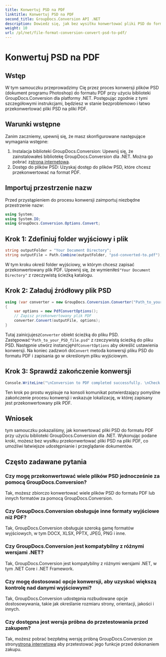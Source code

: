 ```yaml
---
title: Konwertuj PSD na PDF
linktitle: Konwertuj PSD na PDF
second_title: GroupDocs.Conversion API .NET
description: Dowiedz się, jak bez wysiłku konwertować pliki PSD do formatu PDF za pomocą GroupDocs.Conversion dla .NET. Postępuj zgodnie z naszym przewodnikiem krok po kroku.
weight: 10
url: /pl/net/file-format-conversion-convert-psd-to-pdf/
---
```


# Konwertuj PSD na PDF

## Wstęp
W tym samouczku przeprowadzimy Cię przez proces konwersji plików PSD (dokument programu Photoshop) do formatu PDF przy użyciu biblioteki GroupDocs.Conversion dla platformy .NET. Postępując zgodnie z tymi szczegółowymi instrukcjami, będziesz w stanie bezproblemowo i łatwo przekonwertować pliki PSD na pliki PDF.
## Warunki wstępne
Zanim zaczniemy, upewnij się, że masz skonfigurowane następujące wymagania wstępne:
1.  Instalacja biblioteki GroupDocs.Conversion: Upewnij się, że zainstalowałeś bibliotekę GroupDocs.Conversion dla .NET. Można go pobrać z[strona internetowa](https://releases.groupdocs.com/conversion/net/).
2. Dostęp do plików PSD: Uzyskaj dostęp do plików PSD, które chcesz przekonwertować na format PDF.

## Importuj przestrzenie nazw
Przed przystąpieniem do procesu konwersji zaimportuj niezbędne przestrzenie nazw:
```csharp
using System;
using System.IO;
using GroupDocs.Conversion.Options.Convert;
```
## Krok 1: Zdefiniuj folder wyjściowy i plik
```csharp
string outputFolder = "Your Document Directory";
string outputFile = Path.Combine(outputFolder, "psd-converted-to.pdf");
```
 W tym kroku określ folder wyjściowy, w którym chcesz zapisać przekonwertowany plik PDF. Upewnij się, że wymieniłeś`"Your Document Directory"` z rzeczywistą ścieżką katalogu.
## Krok 2: Załaduj źródłowy plik PSD
```csharp
using (var converter = new GroupDocs.Conversion.Converter("Path_to_your_PSD_file.psd"))
{
    var options = new PdfConvertOptions();
    // Zapisz przekonwertowany plik PDF
    converter.Convert(outputFile, options);
}
```
 Tutaj zainicjujesz`Converter` obiekt ścieżką do pliku PSD. Zastępować`"Path_to_your_PSD_file.psd"` z rzeczywistą ścieżką do pliku PSD. Następnie utwórz instancję`PdfConvertOptions` aby określić ustawienia konwersji. Na koniec zadzwoń do`Convert` metoda konwersji pliku PSD do formatu PDF i zapisania go w określonym pliku wyjściowym.
## Krok 3: Sprawdź zakończenie konwersji
```csharp
Console.WriteLine("\nConversion to PDF completed successfully. \nCheck output in {0}", outputFolder);
```
Ten krok po prostu wypisuje na konsoli komunikat potwierdzający pomyślne zakończenie procesu konwersji i wskazuje lokalizację, w której zapisany jest przekonwertowany plik PDF.

## Wniosek
tym samouczku pokazaliśmy, jak konwertować pliki PSD do formatu PDF przy użyciu biblioteki GroupDocs.Conversion dla .NET. Wykonując podane kroki, możesz bez wysiłku przekonwertować pliki PSD na pliki PDF, co umożliwi łatwiejsze udostępnianie i przeglądanie dokumentów.
## Często zadawane pytania

### Czy mogę przekonwertować wiele plików PSD jednocześnie za pomocą GroupDocs.Conversion?
Tak, możesz zbiorczo konwertować wiele plików PSD do formatu PDF lub innych formatów za pomocą GroupDocs.Conversion.

### Czy GroupDocs.Conversion obsługuje inne formaty wyjściowe niż PDF?
Tak, GroupDocs.Conversion obsługuje szeroką gamę formatów wyjściowych, w tym DOCX, XLSX, PPTX, JPEG, PNG i inne.

### Czy GroupDocs.Conversion jest kompatybilny z różnymi wersjami .NET?
Tak, GroupDocs.Conversion jest kompatybilny z różnymi wersjami .NET, w tym .NET Core i .NET Framework.

### Czy mogę dostosować opcje konwersji, aby uzyskać większą kontrolę nad danymi wyjściowymi?
Tak, GroupDocs.Conversion udostępnia rozbudowane opcje dostosowywania, takie jak określanie rozmiaru strony, orientacji, jakości i innych.

### Czy dostępna jest wersja próbna do przetestowania przed zakupem?
Tak, możesz pobrać bezpłatną wersję próbną GroupDocs.Conversion ze strony[strona internetowa](https://releases.groupdocs.com/conversion/net/) aby przetestować jego funkcje przed dokonaniem zakupu.